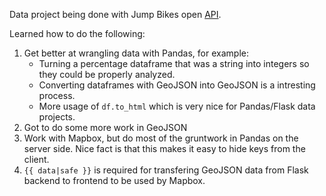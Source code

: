 Data project being done with Jump Bikes open [API](https://dc.jumpmobility.com/opendata/free_bike_status.json).

Learned how to do the following:

1. Get better at wrangling data with Pandas, for example:
   * Turning a percentage dataframe that was a string into integers so they could be properly analyzed.
   * Converting dataframes with GeoJSON into GeoJSON is a intresting process.
   * More usage of `df.to_html` which is very nice for Pandas/Flask data projects. 
2. Got to do some more work in GeoJSON
3. Work with Mapbox, but do most of the gruntwork in Pandas on the server side. Nice fact is that this makes it easy to hide keys from the client.
4. `{{ data|safe }}` is required for transfering GeoJSON data from Flask backend to frontend to be used by Mapbox. 

